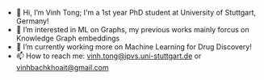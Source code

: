 - 👋 Hi, I’m Vinh Tong; I'm a 1st year PhD student at University of Stuttgart, Germany!
- 👀 I’m interested in ML on Graphs, my previous works mainly forcus on Knowledge Graph embeddings
- 🌱 I’m currently working more on Machine Learning for Drug Discovery!
- 📫 How to reach me: vinh.tong@ipvs.uni-stuttgart.de or vinhbachkhoait@gmail.com

<!---
vinhsuhi/vinhsuhi is a ✨ special ✨ repository because its `README.md` (this file) appears on your GitHub profile.
You can click the Preview link to take a look at your changes.
--->
